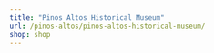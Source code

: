 ```yaml
---
title: "Pinos Altos Historical Museum"
url: /pinos-altos/pinos-altos-historical-museum/
shop: shop
---
```

